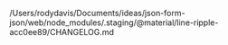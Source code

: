 /Users/rodydavis/Documents/ideas/json-form-json/web/node_modules/.staging/@material/line-ripple-acc0ee89/CHANGELOG.md